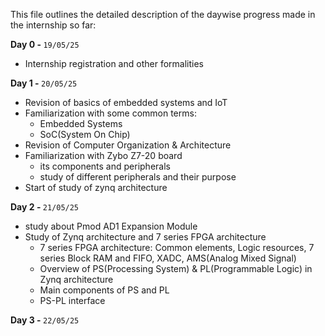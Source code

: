 This file outlines the detailed description of the daywise progress made in the internship so far:

<strong>Day 0 - </strong>```19/05/25```
  - Internship registration and other formalities

<strong>Day 1 - </strong>```20/05/25```
  - Revision of basics of embedded systems and IoT
  - Familiarization with some common terms:
    - Embedded Systems
    - SoC(System On Chip)
  - Revision of Computer Organization & Architecture
  - Familiarization with Zybo Z7-20 board
    - its components and peripherals
    - study of different peripherals and their purpose
  - Start of study of zynq architecture

<strong>Day 2 - </strong>```21/05/25```
  - study about Pmod AD1 Expansion Module
  - Study of Zynq architecture and 7 series FPGA architecture
    - 7 series FPGA architecture: Common elements, Logic resources, 7 series Block RAM and FIFO, XADC, AMS(Analog Mixed Signal)
    - Overview of PS(Processing System) & PL(Programmable Logic) in Zynq architecture
    - Main components of PS and PL
    - PS-PL interface

<strong>Day 3 - </strong>```22/05/25```
  
  
